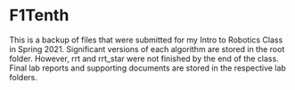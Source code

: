 # F1Tenth
This is a backup of files that were submitted for my Intro to Robotics Class in Spring 2021. Significant versions of each algorithm are stored in the root folder.  However, rrt and rrt_star were not finished by the end of the class.  Final lab reports and supporting documents are stored in the respective lab folders.  
